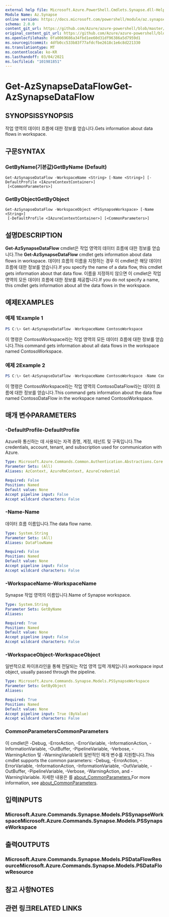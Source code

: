 ```yaml
---
external help file: Microsoft.Azure.PowerShell.Cmdlets.Synapse.dll-Help.xml
Module Name: Az.Synapse
online version: https://docs.microsoft.com/powershell/module/az.synapse/get-azsynapsedataflow
schema: 2.0.0
content_git_url: https://github.com/Azure/azure-powershell/blob/master/src/Synapse/Synapse/help/Get-AzSynapseDataFlow.md
original_content_git_url: https://github.com/Azure/azure-powershell/blob/master/src/Synapse/Synapse/help/Get-AzSynapseDataFlow.md
ms.openlocfilehash: 0fa0069686a34fbd1ee60d31df96386a5d7959d1
ms.sourcegitcommit: 4dfb0cc533b83f77afdcfbe2618c1e6c8d221330
ms.translationtype: MT
ms.contentlocale: ko-KR
ms.lasthandoff: 03/04/2021
ms.locfileid: "101981851"
---
```

# <span data-ttu-id="241d5-101">Get-AzSynapseDataFlow</span><span class="sxs-lookup"><span data-stu-id="241d5-101">Get-AzSynapseDataFlow</span></span>

## <span data-ttu-id="241d5-102">SYNOPSIS</span><span class="sxs-lookup"><span data-stu-id="241d5-102">SYNOPSIS</span></span>
<span data-ttu-id="241d5-103">작업 영역의 데이터 흐름에 대한 정보를 얻습니다.</span><span class="sxs-lookup"><span data-stu-id="241d5-103">Gets information about data flows in workspace.</span></span>

## <span data-ttu-id="241d5-104">구문</span><span class="sxs-lookup"><span data-stu-id="241d5-104">SYNTAX</span></span>

### <span data-ttu-id="241d5-105">GetByName(기본값)</span><span class="sxs-lookup"><span data-stu-id="241d5-105">GetByName (Default)</span></span>
```
Get-AzSynapseDataFlow -WorkspaceName <String> [-Name <String>] [-DefaultProfile <IAzureContextContainer>]
 [<CommonParameters>]
```

### <span data-ttu-id="241d5-106">GetByObject</span><span class="sxs-lookup"><span data-stu-id="241d5-106">GetByObject</span></span>
```
Get-AzSynapseDataFlow -WorkspaceObject <PSSynapseWorkspace> [-Name <String>]
 [-DefaultProfile <IAzureContextContainer>] [<CommonParameters>]
```

## <span data-ttu-id="241d5-107">설명</span><span class="sxs-lookup"><span data-stu-id="241d5-107">DESCRIPTION</span></span>
<span data-ttu-id="241d5-108">**Get-AzSynapseDataFlow** cmdlet은 작업 영역의 데이터 흐름에 대한 정보를 얻습니다.</span><span class="sxs-lookup"><span data-stu-id="241d5-108">The **Get-AzSynapseDataFlow** cmdlet gets information about data flows in workspace.</span></span>
<span data-ttu-id="241d5-109">데이터 흐름의 이름을 지정하는 경우 이 cmdlet은 해당 데이터 흐름에 대한 정보를 얻습니다.</span><span class="sxs-lookup"><span data-stu-id="241d5-109">If you specify the name of a data flow, this cmdlet gets information about that data flow.</span></span>
<span data-ttu-id="241d5-110">이름을 지정하지 않으면 이 cmdlet은 작업 영역의 모든 데이터 흐름에 대한 정보를 제공합니다.</span><span class="sxs-lookup"><span data-stu-id="241d5-110">If you do not specify a name, this cmdlet gets information about all the data flows in the workspace.</span></span>

## <span data-ttu-id="241d5-111">예제</span><span class="sxs-lookup"><span data-stu-id="241d5-111">EXAMPLES</span></span>

### <span data-ttu-id="241d5-112">예제 1</span><span class="sxs-lookup"><span data-stu-id="241d5-112">Example 1</span></span>
```powershell
PS C:\> Get-AzSynapseDataFlow -WorkspaceName ContosoWorkspace
```

<span data-ttu-id="241d5-113">이 명령은 ContosoWorkspace라는 작업 영역의 모든 데이터 흐름에 대한 정보를 얻습니다.</span><span class="sxs-lookup"><span data-stu-id="241d5-113">This command gets information about all data flows in the workspace named ContosoWorkspace.</span></span>

### <span data-ttu-id="241d5-114">예제 2</span><span class="sxs-lookup"><span data-stu-id="241d5-114">Example 2</span></span>
```powershell
PS C:\> Get-AzSynapseDataFlow -WorkspaceName ContosoWorkspace -Name ContosoDataFlow
```

<span data-ttu-id="241d5-115">이 명령은 ContosoWorkspace라는 작업 영역의 ContosoDataFlow라는 데이터 흐름에 대한 정보를 얻습니다.</span><span class="sxs-lookup"><span data-stu-id="241d5-115">This command gets information about the data flow named ContosoDataFlow in the workspace named ContosoWorkspace.</span></span>

## <span data-ttu-id="241d5-116">매개 변수</span><span class="sxs-lookup"><span data-stu-id="241d5-116">PARAMETERS</span></span>

### <span data-ttu-id="241d5-117">-DefaultProfile</span><span class="sxs-lookup"><span data-stu-id="241d5-117">-DefaultProfile</span></span>
<span data-ttu-id="241d5-118">Azure와 통신하는 데 사용되는 자격 증명, 계정, 테넌트 및 구독입니다.</span><span class="sxs-lookup"><span data-stu-id="241d5-118">The credentials, account, tenant, and subscription used for communication with Azure.</span></span>

```yaml
Type: Microsoft.Azure.Commands.Common.Authentication.Abstractions.Core.IAzureContextContainer
Parameter Sets: (All)
Aliases: AzContext, AzureRmContext, AzureCredential

Required: False
Position: Named
Default value: None
Accept pipeline input: False
Accept wildcard characters: False
```

### <span data-ttu-id="241d5-119">-Name</span><span class="sxs-lookup"><span data-stu-id="241d5-119">-Name</span></span>
<span data-ttu-id="241d5-120">데이터 흐름 이름입니다.</span><span class="sxs-lookup"><span data-stu-id="241d5-120">The data flow name.</span></span>

```yaml
Type: System.String
Parameter Sets: (All)
Aliases: DataFlowName

Required: False
Position: Named
Default value: None
Accept pipeline input: False
Accept wildcard characters: False
```

### <span data-ttu-id="241d5-121">-WorkspaceName</span><span class="sxs-lookup"><span data-stu-id="241d5-121">-WorkspaceName</span></span>
<span data-ttu-id="241d5-122">Synapse 작업 영역의 이름입니다.</span><span class="sxs-lookup"><span data-stu-id="241d5-122">Name of Synapse workspace.</span></span>

```yaml
Type: System.String
Parameter Sets: GetByName
Aliases:

Required: True
Position: Named
Default value: None
Accept pipeline input: False
Accept wildcard characters: False
```

### <span data-ttu-id="241d5-123">-WorkspaceObject</span><span class="sxs-lookup"><span data-stu-id="241d5-123">-WorkspaceObject</span></span>
<span data-ttu-id="241d5-124">일반적으로 파이프라인을 통해 전달되는 작업 영역 입력 개체입니다.</span><span class="sxs-lookup"><span data-stu-id="241d5-124">workspace input object, usually passed through the pipeline.</span></span>

```yaml
Type: Microsoft.Azure.Commands.Synapse.Models.PSSynapseWorkspace
Parameter Sets: GetByObject
Aliases:

Required: True
Position: Named
Default value: None
Accept pipeline input: True (ByValue)
Accept wildcard characters: False
```

### <span data-ttu-id="241d5-125">CommonParameters</span><span class="sxs-lookup"><span data-stu-id="241d5-125">CommonParameters</span></span>
<span data-ttu-id="241d5-126">이 cmdlet은 -Debug, -ErrorAction, -ErrorVariable, -InformationAction, -InformationVariable, -OutBuffer, -PipelineVariable, -Verbose, -WarningAction 및 -WarningVariable의 일반적인 매개 변수를 지원합니다.</span><span class="sxs-lookup"><span data-stu-id="241d5-126">This cmdlet supports the common parameters: -Debug, -ErrorAction, -ErrorVariable, -InformationAction, -InformationVariable, -OutVariable, -OutBuffer, -PipelineVariable, -Verbose, -WarningAction, and -WarningVariable.</span></span> <span data-ttu-id="241d5-127">자세한 내용은 를 [about_CommonParameters.](http://go.microsoft.com/fwlink/?LinkID=113216)</span><span class="sxs-lookup"><span data-stu-id="241d5-127">For more information, see [about_CommonParameters](http://go.microsoft.com/fwlink/?LinkID=113216).</span></span>

## <span data-ttu-id="241d5-128">입력</span><span class="sxs-lookup"><span data-stu-id="241d5-128">INPUTS</span></span>

### <span data-ttu-id="241d5-129">Microsoft.Azure.Commands.Synapse.Models.PSSynapseWorkspace</span><span class="sxs-lookup"><span data-stu-id="241d5-129">Microsoft.Azure.Commands.Synapse.Models.PSSynapseWorkspace</span></span>

## <span data-ttu-id="241d5-130">출력</span><span class="sxs-lookup"><span data-stu-id="241d5-130">OUTPUTS</span></span>

### <span data-ttu-id="241d5-131">Microsoft.Azure.Commands.Synapse.Models.PSDataFlowResource</span><span class="sxs-lookup"><span data-stu-id="241d5-131">Microsoft.Azure.Commands.Synapse.Models.PSDataFlowResource</span></span>

## <span data-ttu-id="241d5-132">참고 사항</span><span class="sxs-lookup"><span data-stu-id="241d5-132">NOTES</span></span>

## <span data-ttu-id="241d5-133">관련 링크</span><span class="sxs-lookup"><span data-stu-id="241d5-133">RELATED LINKS</span></span>
